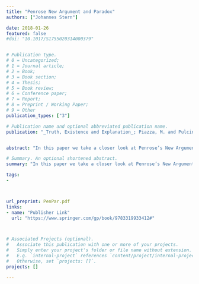 ```yaml
---
title: "Penrose New Argument and Paradox"
authors: ["Johannes Stern"]

date: 2018-01-26
featured: false
#doi: "10.1017/S1755020314000379"


# Publication type.
# 0 = Uncategorized;
# 1 = Journal article;
# 2 = Book;
# 3 = Book section;
# 4 = Thesis;
# 5 = Book review;
# 6 = Conference paper;
# 7 = Report;
# 8 = Preprint / Working Paper;
# 9 = Other
publication_types: ["3"]

# Publication name and optional abbreviated publication name.
publication: "_Truth, Existence and Explanation_; Piazza, M. and Pulcini, G. (eds.); Boston Studies in the Philosophy of and History of Science, Springer."


abstract: "In this paper we take a closer look at Penrose’s New Argument for the claim that the human mind cannot be mechanized and investigate whether the argument can be formalized in a sound and coherent way using a theory of truth and absolute provability. Our findings are negative; we can show that there will be no consistent theory that allows for a formalization of Penrose’s argument in a straightforward way. In a second step we consider Penrose’s overall strategy for arguing for his view and provide a reasonable theory of truth and absolute provability in which this strategy leads to a sound argument for the claim that the human mind cannot be mechanized. However, we argue that the argument is intuitively implausible since it relies on a pathological feature of the proposed theory."

# Summary. An optional shortened abstract.
summary: "In this paper we take a closer look at Penrose’s New Argument for the claim that the human mind cannot be mechanized and investigate whether the argument can be formalized in a sound and coherent way using a theory of truth and absolute provability."

tags:
-



url_preprint: PenPar.pdf
links:
- name: "Publisher Link"
  url: "https://www.springer.com/gp/book/9783319933412#"



# Associated Projects (optional).
#   Associate this publication with one or more of your projects.
#   Simply enter your project's folder or file name without extension.
#   E.g. `internal-project` references `content/project/internal-project/index.md`.
#   Otherwise, set `projects: []`.
projects: []

---
```

